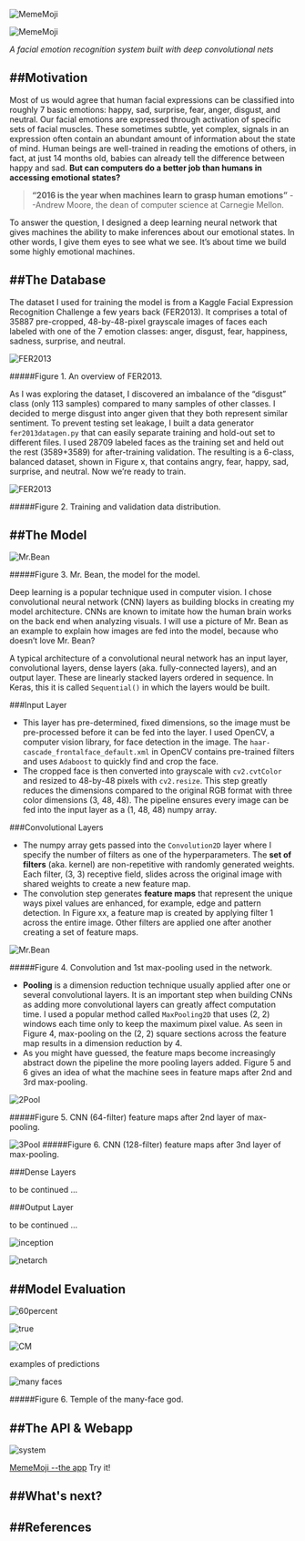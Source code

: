 
![MemeMoji](figures/mememoji_title.png)

![MemeMoji](figures/brainGIF.gif)

*A facial emotion recognition system built with deep convolutional nets*

##Motivation
------------------------------
Most of us would agree that human facial expressions can be classified into roughly 7 basic emotions: happy, sad, surprise, fear, anger, disgust, and neutral. Our facial emotions are expressed through activation of specific sets of facial muscles. These sometimes subtle, yet complex, signals in an expression often contain an abundant amount of information about the state of mind. Human beings are well-trained in reading the emotions of others, in fact, at just 14 months old, babies can already tell the difference between happy and sad. **But can computers do a better job than humans in accessing emotional states?** 

> **“2016 is the year when machines learn to grasp human emotions”**
--Andrew Moore, the dean of computer science at Carnegie Mellon. 

To answer the question, I designed a deep learning neural network that gives machines the ability to make inferences about our emotional states. In other words, I give them eyes to see what we see. It’s about time we build some highly emotional machines. 



##The Database
------------------------------
The dataset I used for training the model is from a Kaggle Facial Expression Recognition Challenge a few years back (FER2013). It comprises a total of 35887 pre-cropped, 48-by-48-pixel grayscale images of faces each labeled with one of the 7 emotion classes: anger, disgust, fear, happiness, sadness, surprise, and neutral. 


![FER2013](figures/fer2013.png)

#####Figure 1. An overview of FER2013.

As I was exploring the dataset, I discovered an imbalance of the “disgust” class (only 113 samples) compared to many samples of other classes. I decided to merge disgust into anger given that they both represent similar sentiment. To prevent testing set leakage, I built a data generator `fer2013datagen.py` that can easily separate training and hold-out set to different files. I used 28709 labeled faces as the training set and held out the rest (3589+3589) for after-training validation. The resulting is a 6-class, balanced dataset, shown in Figure x, that contains angry, fear, happy, sad, surprise, and neutral. Now we’re ready to train.


![FER2013](figures/trainval_distribution.png)

#####Figure 2. Training and validation data distribution.


##The Model
------------------------------

![Mr.Bean](figures/mrbean.png)

#####Figure 3. Mr. Bean, the model for the model.

Deep learning is a popular technique used in computer vision. I chose convolutional neural network (CNN) layers as building blocks in creating my model architecture. CNNs are known to imitate how the human brain works on the back end when analyzing visuals. I will use a picture of Mr. Bean as an example to explain how images are fed into the model, because who doesn’t love Mr. Bean? 

A typical architecture of a convolutional neural network has an input layer, convolutional layers, dense layers (aka. fully-connected layers), and an output layer.  These are linearly stacked layers ordered in sequence. In Keras, this it is called `Sequential()` in which the layers would be built.


###Input Layer
* This layer has pre-determined, fixed dimensions, so the image must be pre-processed before it can be fed into the layer. I used OpenCV, a computer vision library, for face detection in the image. The `haar-cascade_frontalface_default.xml` in OpenCV contains pre-trained filters and uses `Adaboost` to quickly find and crop the face. 
* The cropped face is then converted into grayscale with `cv2.cvtColor` and resized to 48-by-48 pixels with `cv2.resize`. This step greatly reduces the dimensions compared to the original RGB format with three color dimensions (3, 48, 48).  The pipeline ensures every image can be fed into the input layer as a (1, 48, 48) numpy array.

###Convolutional Layers
* The numpy array gets passed into the `Convolution2D` layer where I specify the number of filters as one of the hyperparameters. The **set of filters** (aka. kernel) are non-repetitive with randomly generated weights. Each filter, (3, 3) receptive field, slides across the original image with shared weights to create a new feature map. 
*  The convolution step generates **feature maps** that represent the unique ways pixel values are enhanced, for example, edge and pattern detection. In Figure xx, a feature map is created by applying filter 1 across the entire image. Other filters are applied one after another creating a set of feature maps. 

![Mr.Bean](figures/conv_maxpool.png)

#####Figure 4. Convolution and 1st max-pooling used in the network.

* **Pooling** is a dimension reduction technique usually applied after one or several convolutional layers. It is an important step when building CNNs as adding more convolutional layers can greatly affect computation time. I used a popular method called `MaxPooling2D` that uses (2, 2) windows each time only to keep the maximum pixel value. As seen in Figure 4, max-pooling on the (2, 2) square sections across the feature map results in a dimension reduction by 4.
* As you might have guessed, the feature maps become increasingly abstract down the pipeline the more pooling layers added. Figure 5 and 6 gives an idea of what the machine sees in feature maps after 2nd and 3rd max-pooling. 

![2Pool](figures/conv64pool2.png)


#####Figure 5. CNN (64-filter) feature maps after 2nd layer of max-pooling.

![3Pool](figures/conv128pool3.png)
#####Figure 6. CNN (128-filter) feature maps after 3nd layer of max-pooling.

###Dense Layers

to be continued ...

###Output Layer

to be continued ...

![inception](figures/inception.png)

![netarch](figures/netarch.png)


##Model Evaluation
----------------------------
![60percent](figures/works_every_time.png)

![true](figures/true_pred.png)

![CM](figures/confusion_matrix.png)


examples of predictions

![many faces](figures/predictions.png)


#####Figure 6. Temple of the many-face god.

##The API & Webapp
----------------------------

![system](figures/system.png)

[MemeMoji --the app](http://54.227.229.33:5000/static/FaceX/index.html) Try it!

##What's next?
----------------------------



##References
----------------------------




